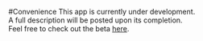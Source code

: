 #Convenience
This app is currently under development.<br>
A full description will be posted upon its completion.<br>
Feel free to check out the beta <a href="https://play.google.com/store/apps/details?id=com.pny.pny.grocery&hl=en">here</a>.
